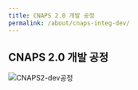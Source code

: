 ```yaml
---
title: CNAPS 2.0 개발 공정
permalink: /about/cnaps-integ-dev/
---
```


## CNAPS 2.0 개발 공정

![CNAPS2-dev공정](https://cnaps-skcc.github.io/assets/images/cnaps2-dev공정.png)